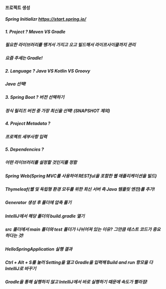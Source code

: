 #### 프로젝트 생성
##### Spring Initializr https://start.spring.io/
   
##### 1. Project ? Maven VS Gradle  
##### 필요한 라이브러리를 땡겨서 가지고 오고 빌드해서 라이프사이클까지 관리
##### 요즘 추세는 Gradle! 
   
##### 2. Language ? Java VS Kotlin VS Groovy
##### Java 선택!
   
##### 3. Spring Boot ? 버전 선택하기
##### 정식 릴리즈 버전 중 가장 최신을 선택! (SNAPSHOT 제외)
   
##### 4. Project Metadata ? 
##### 프로젝트 세부사항 입력
   
##### 5. Dependencies ? 
##### 어떤 라이브러리를 설정할 것인지를 정함
##### Spring Web(Spring MVC를 사용하여 RESTful을 포함한 웹 애플리케이션을 빌드) 
##### Thymeleaf(웹 및 독립형 환경 모두를 위한 최신 서버 측 Java 템플릿 엔진)를 추가!

##### Generator 생성 후 폴더에 압축 풀기
##### IntelliJ에서 해당 폴더의 build.gradle 열기

##### src 폴더에서 main 폴더와 test 폴더가 나뉘어져 있는 이유? 그만큼 테스트 코드가 중요하다는 것!

##### HelloSpringApplication 실행 결과

##### Ctrl + Alt + S를 눌러 Setting을 열고 Gradle을 입력해 Build and run 항모을 다 IntelliJ로 바꾸기
##### Gradle을 통해 실행하지 않고 IntelliJ에서 바로 실행하기 때문에 속도가 빨라짐!
